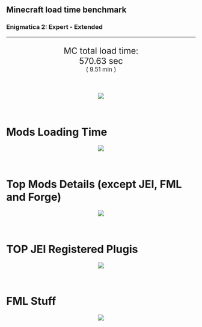 ## Minecraft load time benchmark
### Enigmatica 2: Expert - Extended

---

<p align="center" style="font-size:160%;">
MC total load time:<br>
<!--TOTAL_LOAD_TIME-->
570.63 sec
<!---->
<br>
<sup><sub>(
<!--TOTAL_LOAD_TIME_MINUTES-->
9.51 min
<!---->
)</sub></sup>
</p>

<br>

<!--

Note for image scripts:
- Newlines are ignored
- This characters cant be used: +<"%

-->

<p align="center">
<img src="https://quickchart.io/chart?w=400&h=30&c={
  type: 'horizontalBar',
  data: {
    datasets: [
      {label: 'MODS:', data: [/*TOTAL_MODS_TIME*/
        373.49
      /**/]},
      {label: 'FML stuff:',data: [/*TOTAL_STUF_TIME*/
        197.14
      /**/]}
    ]
  },
  options: {
    scales: {
      xAxes: [{display: false,stacked: true}],
      yAxes: [{display: false,stacked: true}],
    },
    elements: {rectangle: {borderWidth: 2}},
    legend: {display: false,},
    plugins: {datalabels: {color: 'white',formatter: (value, context) =>
      `${context.dataset.label} ${value}s`
    }}
  }
}"/>
</p>

<br>

# Mods Loading Time
<p align="center">
<img src="https://quickchart.io/chart?w=400&h=300&c={
  options: {
    cutoutPercentage: 25,
    plugins: {
      legend: !1,
      outlabels: {
        stretch: 5,
        padding: 1,
        text: (v,i)=>`${v.labels[v.dataIndex]} ${(v.percent*1000|0)/10}%25`
      }
    }
  },
  type: 'outlabeledPie',
  data: {...
/*mods_loading_time*/
`
3C639D  15.87s Just Enough Items;
36598D  25.49s Just Enough Items (Plugins);
36598D  27.30s Just Enough Items (Ingredient Filter);
9D3C66   4.22s Tinkers' Construct;
8D365C  28.08s Tinkers' Construct (Oredict Melting);
733C9D  15.50s Immersive Engineering;
979D3C  14.96s Minecraft Forge;
9D5E3C   6.92s CraftTweaker2;
8D5536   6.58s CraftTweaker2 (Script Loading);
9D3C8F  12.30s IndustrialCraft 2;
3C9D59  11.94s Ender IO;
8D9D3C  11.74s Forge Mod Loader;
599D3C   8.51s OpenComputers;
3C9A9D   8.10s Animania;
3C9D86   7.05s Astral Sorcery;
4F9D3C   5.43s Dynamic Surroundings;
9D3C3C   5.33s Forestry;
4C9D3C   4.59s Recurrent Complex;
3C759D   4.42s Applied Energistics 2;
923C9D   4.09s Integrated Dynamics;
3C9D3C   4.02s Extra Utilities 2;
3F3C9D   3.77s Thermal Expansion;
9D6B3C   3.38s Cyclic;
3C939D   3.30s Quark;
444444  71.86s 41 Other mods;
333333  52.84s 155 'Fast' mods (load 1.0s - 0.1s);
222222   5.91s 208 'Instant' mods (load %3C 0.1s)
`
/**/
    .split(';').reduce((a, l) => {
      l.match(/(\w{6}) *(\d*\.\d*)s (.*)/)
      .slice(1).map((a, i) => [`${String.fromCharCode(35)}${a}`, parseFloat(a), a][i])
      .forEach((s, i) => 
        [a.datasets[0].backgroundColor, a.datasets[0].data, a.labels][i].push(s)
      );
      return a
    }, {
      labels: [],
      datasets: [{
        backgroundColor: [],
        data: [],
        borderColor: 'rgba(22,22,22,0.3)',
        borderWidth: 1
      }]
    })
  }
}"/>
</p>

<br>

# Top Mods Details (except JEI, FML and Forge)
<p align="center">
<img src="https://quickchart.io/chart?w=400&h=450&c={options: {
    scales: {
      xAxes: [{stacked: true}],
      yAxes: [{stacked: true}],
    },
    plugins: {
      datalabels: {
        anchor: 'end',
        align: 'top',
        color: 'white',
        backgroundColor: 'rgba(46, 140, 171, 0.6)',
        borderColor: 'rgba(41, 168, 194, 1.0)',
        borderWidth: 0.5,
        borderRadius: 3,
        padding: 0,
        font: {size:10},
        formatter: (v,ctx) => 
          ctx.datasetIndex!=ctx.chart.data.datasets.length-1 ? null
            : `${((ctx.chart.data.datasets.reduce((a,b)=>a- -b.data[ctx.dataIndex], 0) * 10) | 0) /10}s`
      },
      colorschemes: {
        scheme: 'office.Damask6'
      }
    }
  },
  type: 'bar',
  data: {...(()=>{
let a={labels:[],datasets:[]};
/*FML_STEPS*/
`
1: Construction;
2: Loading Resources;
3: PreInitialization;
4: Initialization;
5: InterModComms$IMC;
6: PostInitialization;
7: LoadComplete;
8: ModIdMapping
`
/**/
.split(';')
.map(l=>l.match(/\d: (.*)/).slice(1))
.forEach(([name])=>a.datasets.push({label:name,data:[]}));
/*FML_STEPS_DETAILS*/
`
                          1      2      3      4      5      6      7      8  ;
Tinkers' Construct    |  1.09|  0.01|  0.16|  0.06|  0.00| 30.99|  0.00|  0.00;
Immersive Engineering |  0.85|  0.00|  1.16|  0.86|  0.00| 12.62|  0.00|  0.00;
CraftTweaker2         |  0.55|  0.00|  3.07|  0.01|  0.00|  9.87|  0.00|  0.00;
IndustrialCraft 2     |  0.89|  0.01|  9.34|  0.87|  0.00|  1.19|  0.00|  0.00;
Ender IO              |  1.69|  0.01|  4.37|  0.51|  3.81|  0.25|  0.00|  1.29;
OpenComputers         |  0.15|  0.01|  5.26|  2.92|  0.17|  0.00|  0.00|  0.00;
Animania              |  0.32|  0.00|  3.16|  0.11|  0.00|  4.52|  0.00|  0.00;
Astral Sorcery        |  0.25|  0.00|  4.42|  1.39|  0.00|  1.00|  0.00|  0.00;
Dynamic Surroundings  |  0.27|  0.00|  0.28|  0.12|  0.00|  0.06|  4.71|  0.00;
Forestry              |  0.43|  0.01|  3.62|  0.94|  0.00|  0.33|  0.00|  0.00;
Recurrent Complex     |  0.25|  0.00|  0.70|  0.91|  0.00|  2.73|  0.00|  0.00;
Applied Energistics 2 |  0.18|  0.01|  3.22|  0.30|  0.15|  0.57|  0.00|  0.00
`
/**/
.split(';').slice(1)
.map(l=>l.split('|').map(s=>s.trim()))
.forEach(([name, ...arr],i)=>{
  a.labels.push(name);
  arr.forEach((v,j)=>a.datasets[j].data[i]=v)
});return a})()}}"/>
</p>

<br>

# TOP JEI Registered Plugis
<p align="center">
<img src="https://quickchart.io/chart?w=700&c={
  options: {
    elements: {rectangle: {borderWidth: 1}},
    legend: false
  },
  type: 'horizontalBar',
  data: {...(()=>{
let a={labels:[],datasets:[{
  backgroundColor: 'rgba(0, 99, 132, 0.5)',
  borderColor: 'rgb(0, 99, 132)',
  data: []
}]};
/*JEI_PLUGINS*/
`
  3.98: crazypants.enderio.machines.integration.jei.MachinesPlugin;
  3.26: com.rwtema.extrautils2.crafting.jei.XUJEIPlugin;
  2.81: li.cil.oc.integration.jei.ModPluginOpenComputers;
  1.89: mezz.jei.plugins.vanilla.VanillaPlugin;
  1.72: com.github.sokyranthedragon.mia.integrations.jer.JeiJerIntegration$1;
  1.27: jeresources.jei.JEIConfig;
  1.19: com.buuz135.industrial.jei.JEICustomPlugin;
  1.17: forestry.factory.recipes.jei.FactoryJeiPlugin;
  1.04: ic2.jeiIntegration.SubModule;
  0.69: com.buuz135.thaumicjei.ThaumcraftJEIPlugin;
  0.62: knightminer.tcomplement.plugin.jei.JEIPlugin;
  0.56: mctmods.smelteryio.library.util.jei.JEI;
  0.50: nc.integration.jei.NCJEI;
  0.42: cofh.thermalexpansion.plugins.jei.JEIPluginTE;
  0.36: crazypants.enderio.base.integration.jei.JeiPlugin;
  4.03: Other 117 Plugins
`
/**/
.split(';')
.map(l=>l.split(':'))
.forEach(([time, name])=>{
  a.labels.push(name);
  a.datasets[0].data.push(time)
})
;return a})()
  }
}"/>
</p>

<br>

# FML Stuff
<p align="center">
<img src="https://quickchart.io/chart?w=500&h=400&c={
  options: {
    rotation: Math.PI,
    cutoutPercentage: 55,
    plugins: {
      legend: !1,
      outlabels: {
        stretch: 5,
        padding: 1,
        text: (v)=>v.labels
      },
      doughnutlabel: {
        labels: [
          {
            text: 'FML stuff:',
            color: 'rgba(128, 128, 128, 0.5)',
            font: {size: 18}
          },
          {
            text: `${/*TOTAL_STUF_TIME*/
              197.14
            /**/}s`,
            color: 'rgba(128, 128, 128, 1)',
            font: {size: 22}
          }
        ]
      },
    }
  },
  type: 'outlabeledPie',
  data: {...(()=>{
let a = {
  labels:[],
  datasets:[{
    backgroundColor: [],
    data: [],
    borderColor: 'rgba(22,22,22,0.3)',
    borderWidth: 2
  }]
};
/*FML_STUFF_TABLE*/
`
993A00   2.21s Loading sounds;
994400   2.27s Loading Resource - SoundHandler;
994F00  27.42s ModelLoader: blocks;
995900   9.98s ModelLoader: items;
996300   9.03s ModelLoader: baking;
996D00   4.86s Applying remove recipe actions;
997700   4.04s Applying remove furnace recipe actions;
998200  27.23s Indexing ingredients;
444444 110.10s Other
`
/**/
.split(';')
.map(l=>l.match(/(\w{6}) *(\d*\.\d*)s (.*)/))
.forEach(([, col, time, name])=>{
  a.labels.push([name, ' ', time, 's'].join(''));
  a.datasets[0].data.push(parseFloat(time));
  a.datasets[0].backgroundColor.push(
    `${String.fromCharCode(35)}${col}`
  )
})
;return a})()
  }
}"/>
</p>